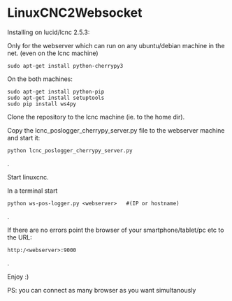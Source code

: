 LinuxCNC2Websocket
==================

Installing on lucid/lcnc 2.5.3:

Only for the webserver which can run on any ubuntu/debian machine in the net. (even on the lcnc machine)

	sudo apt-get install python-cherrypy3
	
On the both machines:

	sudo apt-get install python-pip
	sudo apt-get install setuptools
	sudo pip install ws4py


Clone the repository to the lcnc machine (ie. to the home dir).

Copy the lcnc_poslogger_cherrypy_server.py file to the webserver machine and start it:

	python lcnc_poslogger_cherrypy_server.py
.

Start linuxcnc.

In a terminal start 

	python ws-pos-logger.py <webserver>   #(IP or hostname)

.

If there are no errors point the browser of your smartphone/tablet/pc etc
to the URL:

	http:/<webserver>:9000

.

Enjoy :)

PS: you can connect as many browser as you want simultanously
